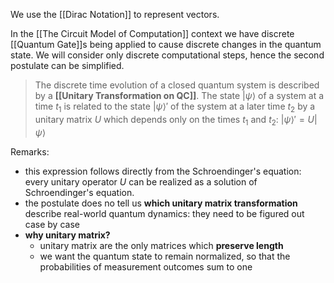 We use the [[Dirac Notation]] to represent vectors.

In the [[The Circuit Model of Computation]] context we have discrete [[Quantum Gate]]s being applied to cause discrete changes in the quantum state. 
We will consider only discrete computational steps, hence the second postulate can be simplified. 

> The discrete time evolution of a closed quantum system is described by a **[[Unitary Transformation on QC]]**. 
> The state $|\psi\rangle$ of a system at a time $t_1$ is related to the state $|\psi\rangle'$ of the system at a later time $t_2$ by a unitary matrix $U$ which depends only on the times $t_1$ and $t_2$: $|\psi\rangle' = U|\psi\rangle$   

Remarks: 
- this expression follows directly from the Schroendinger's equation: every unitary operator $U$ can be realized as a solution of Schroendinger's equation. 
- the postulate does no tell us **which unitary matrix transformation** describe real-world quantum dynamics: they need to be figured out case by case
- **why unitary matrix?**
	- unitary matrix are the only matrices which **preserve length**
	- we want the quantum state to remain normalized, so that the probabilities of measurement outcomes sum to one